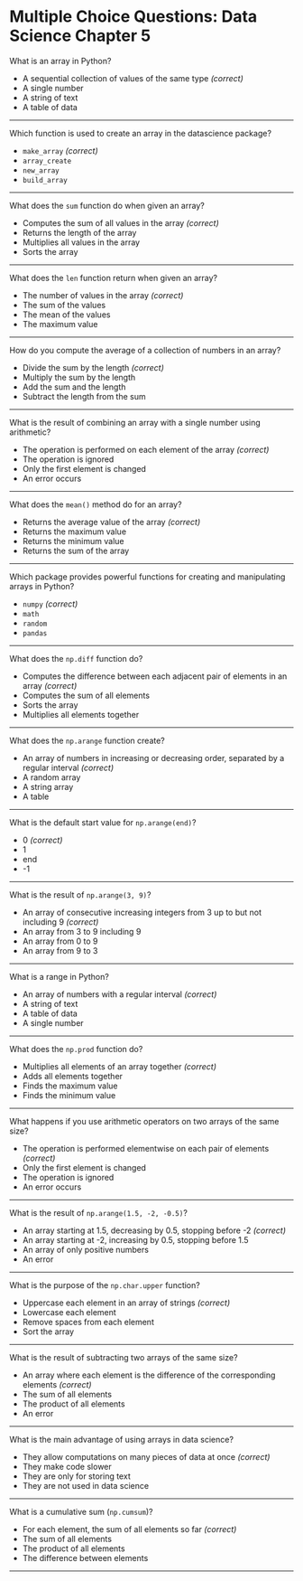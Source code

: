 # Multiple Choice Questions: Data Science Chapter 5

What is an array in Python?

- A sequential collection of values of the same type *(correct)*
- A single number
- A string of text
- A table of data

---

Which function is used to create an array in the datascience package?

- `make_array` *(correct)*
- `array_create`
- `new_array`
- `build_array`

---

What does the `sum` function do when given an array?

- Computes the sum of all values in the array *(correct)*
- Returns the length of the array
- Multiplies all values in the array
- Sorts the array

---

What does the `len` function return when given an array?

- The number of values in the array *(correct)*
- The sum of the values
- The mean of the values
- The maximum value

---

How do you compute the average of a collection of numbers in an array?

- Divide the sum by the length *(correct)*
- Multiply the sum by the length
- Add the sum and the length
- Subtract the length from the sum

---

What is the result of combining an array with a single number using arithmetic?

- The operation is performed on each element of the array *(correct)*
- The operation is ignored
- Only the first element is changed
- An error occurs

---

What does the `mean()` method do for an array?

- Returns the average value of the array *(correct)*
- Returns the maximum value
- Returns the minimum value
- Returns the sum of the array

---

Which package provides powerful functions for creating and manipulating arrays in Python?

- `numpy` *(correct)*
- `math`
- `random`
- `pandas`

---

What does the `np.diff` function do?

- Computes the difference between each adjacent pair of elements in an array *(correct)*
- Computes the sum of all elements
- Sorts the array
- Multiplies all elements together

---

What does the `np.arange` function create?

- An array of numbers in increasing or decreasing order, separated by a regular interval *(correct)*
- A random array
- A string array
- A table

---

What is the default start value for `np.arange(end)`?

- 0 *(correct)*
- 1
- end
- -1

---

What is the result of `np.arange(3, 9)`?

- An array of consecutive increasing integers from 3 up to but not including 9 *(correct)*
- An array from 3 to 9 including 9
- An array from 0 to 9
- An array from 9 to 3

---

What is a range in Python?

- An array of numbers with a regular interval *(correct)*
- A string of text
- A table of data
- A single number

---

What does the `np.prod` function do?

- Multiplies all elements of an array together *(correct)*
- Adds all elements together
- Finds the maximum value
- Finds the minimum value

---

What happens if you use arithmetic operators on two arrays of the same size?

- The operation is performed elementwise on each pair of elements *(correct)*
- Only the first element is changed
- The operation is ignored
- An error occurs

---

What is the result of `np.arange(1.5, -2, -0.5)`?

- An array starting at 1.5, decreasing by 0.5, stopping before -2 *(correct)*
- An array starting at -2, increasing by 0.5, stopping before 1.5
- An array of only positive numbers
- An error

---

What is the purpose of the `np.char.upper` function?

- Uppercase each element in an array of strings *(correct)*
- Lowercase each element
- Remove spaces from each element
- Sort the array

---

What is the result of subtracting two arrays of the same size?

- An array where each element is the difference of the corresponding elements *(correct)*
- The sum of all elements
- The product of all elements
- An error

---

What is the main advantage of using arrays in data science?

- They allow computations on many pieces of data at once *(correct)*
- They make code slower
- They are only for storing text
- They are not used in data science

---

What is a cumulative sum (`np.cumsum`)?

- For each element, the sum of all elements so far *(correct)*
- The sum of all elements
- The product of all elements
- The difference between elements

---
